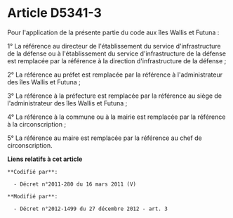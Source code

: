 # Article D5341-3

Pour l'application de la présente partie du code aux îles Wallis et Futuna : 

1° La référence au         directeur de l'établissement du service d'infrastructure de la défense ou à l'établissement du
service d'infrastructure de la défense est remplacée par la référence à la direction d'infrastructure de la défense ; 

2° La référence au préfet est remplacée par la référence à l'administrateur des îles Wallis et Futuna ; 

3° La référence à la préfecture est remplacée par la référence au siège de l'administrateur des îles Wallis et Futuna ; 

4° La référence à la commune ou à la mairie est remplacée par la référence à la circonscription ; 

5° La référence au maire est remplacée par la référence au chef de circonscription.

**Liens relatifs à cet article**

	**Codifié par**:

	  - Décret n°2011-280 du 16 mars 2011 (V)

	**Modifié par**:

	  - Décret n°2012-1499 du 27 décembre 2012 - art. 3
